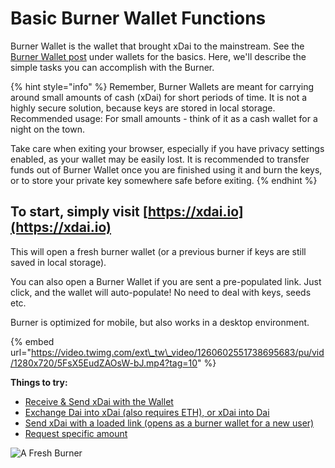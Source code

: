 # Basic Burner Wallet Functions

Burner Wallet is the wallet that brought xDai to the mainstream. See the [Burner Wallet post](../) under wallets for the basics.  Here, we'll describe the simple tasks you can accomplish with the Burner.

{% hint style="info" %}
Remember, Burner Wallets are meant for carrying around small amounts of cash \(xDai\) for short periods of time. It is not a highly secure solution, because keys are stored in local storage. Recommended usage: For small amounts - think of it as a cash wallet for a night on the town.

Take care when exiting your browser, especially if you have privacy settings enabled, as your wallet may be easily lost. It is recommended to transfer funds out of Burner Wallet once you are finished using it and burn the keys, or to store your private key somewhere safe before exiting.
{% endhint %}

## To start, simply visit [https://xdai.io](https://xdai.io)

This will open a fresh burner wallet \(or a previous burner if keys are still saved in local storage\). 

You can also open a Burner Wallet if you are sent a pre-populated link. Just click, and the wallet will auto-populate!  No need to deal with keys, seeds etc.

Burner is optimized for mobile, but also works in a desktop environment. 

{% embed url="https://video.twimg.com/ext\_tw\_video/1260602551738695683/pu/vid/1280x720/5FsX5EudZAOsW-bJ.mp4?tag=10" %}

**Things to try:**

* [Receive & Send xDai with the Wallet](receive-and-send.md)
* [Exchange Dai into xDai \(also requires ETH\), or xDai into Dai](exchange-currencies.md)
* [Send xDai with a loaded link \(opens as a burner wallet for a new user\)](send-xdai-with-a-loaded-link.md)
* [Request specific amount ](request-specific-xdai-amount.md)

![A Fresh Burner](../../../../.gitbook/assets/burner-1.png)

